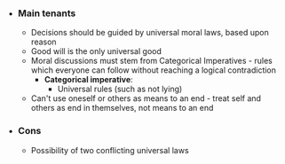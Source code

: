 - ### Main tenants
	- Decisions should be guided by universal moral laws, based upon reason
	- Good will is the only universal good
	- Moral discussions must stem from Categorical Imperatives - rules which everyone can follow without reaching a logical contradiction
		- **Categorical imperative**: 
			- Universal rules (such as not lying)
	- Can't use oneself or others as means to an end - treat self and others as end in themselves, not means to an end

- ### Cons
	- Possibility of two conflicting universal laws